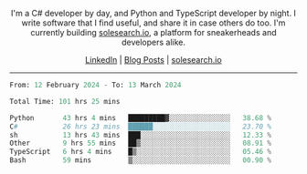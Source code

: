 <p align="center">I'm a C# developer by day, and Python and TypeScript developer by night. I write software that I find useful, and share it in case others do too. I'm currently building <a href="https://solesearch.io">solesearch.io</a>, a platform for sneakerheads and developers alike.</p>
<p align="center">
  <a href="https://www.linkedin.com/in/peter-rauscher">LinkedIn</a>
  |
  <a href="https://dev.to/peterrauscher">Blog Posts</a>
  |
  <a href="https://solesearch.io">solesearch.io</a>
</p>
<hr/>
<!--START_SECTION:waka-->

```python
From: 12 February 2024 - To: 13 March 2024

Total Time: 101 hrs 25 mins

Python       43 hrs 4 mins   █████████▓░░░░░░░░░░░░░░░   38.68 %
C#           26 hrs 23 mins  ██████░░░░░░░░░░░░░░░░░░░   23.70 %
sh           13 hrs 43 mins  ███░░░░░░░░░░░░░░░░░░░░░░   12.33 %
Other        9 hrs 55 mins   ██▒░░░░░░░░░░░░░░░░░░░░░░   08.91 %
TypeScript   6 hrs 4 mins    █▒░░░░░░░░░░░░░░░░░░░░░░░   05.46 %
Bash         59 mins         ▒░░░░░░░░░░░░░░░░░░░░░░░░   00.90 %
```

<!--END_SECTION:waka-->
